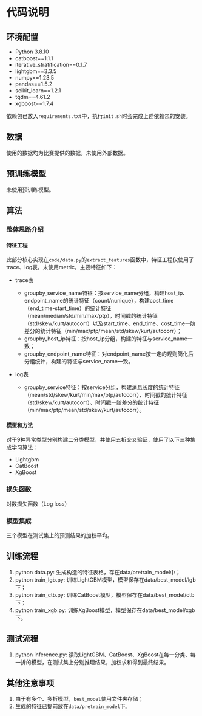 # 代码说明

## 环境配置
- Python 3.8.10
- catboost==1.1.1
- iterative_stratification==0.1.7
- lightgbm==3.3.5
- numpy==1.23.5
- pandas==1.5.2
- scikit_learn==1.2.1
- tqdm==4.61.2
- xgboost==1.7.4

依赖包已放入`requirements.txt`中，执行`init.sh`时会完成上述依赖包的安装。

## 数据
使用的数据均为比赛提供的数据，未使用外部数据。

## 预训练模型
未使用预训练模型。

## 算法

### 整体思路介绍

#### 特征工程
此部分核心实现在`code/data.py`的`extract_features`函数中，特征工程仅使用了trace、log表，未使用metric，主要特征如下：
- trace表
    - groupby_service_name特征：按service_name分组，构建host_ip、endpoint_name的统计特征（count/nunique），构建cost_time（end_time-start_time）的统计特征（mean/median/std/min/max/ptp），时间戳的统计特征（std/skew/kurt/autocorr）以及start_time、end_time、cost_time一阶差分的统计特征（min/max/ptp/mean/std/skew/kurt/autocorr）；
    - groupby_host_ip特征：按host_ip分组，构建的特征与service_name一致；
    - groupby_endpoint_name特征：对endpoint_name按一定的规则简化后分组统计，构建的特征与service_name一致。
    
- log表
    - groupby_service特征：按service分组，构建消息长度的统计特征（mean/std/skew/kurt/min/max/ptp/autocorr）、时间戳的统计特征（std/skew/kurt/autocorr）、时间戳一阶差分的统计特征（min/max/ptp/mean/std/skew/kurt/autocorr）。


#### 模型和方法
对于9种异常类型分别构建二分类模型，并使用五折交叉验证，使用了以下三种集成学习算法：
- Lightgbm
- CatBoost
- XgBoost

### 损失函数
对数损失函数（Log loss）

### 模型集成
三个模型在测试集上的预测结果的加权平均。

## 训练流程
1. python data.py: 生成构造的特征表格，存在data/pretrain_model中；
2. python train_lgb.py: 训练LightGBM模型，模型保存在data/best_model/lgb下；
3. python train_ctb.py: 训练CatBoost模型，模型保存在data/best_model/ctb下；
4. python train_xgb.py: 训练XgBoost模型，模型保存在data/best_model/xgb下。

## 测试流程
1. python inference.py: 读取LightGBM、CatBoost、XgBoost在每一分类、每一折的模型，在测试集上分别推理结果，加权求和得到最终结果。

## 其他注意事项
1. 由于有多个、多折模型，`best_model`使用文件夹存储；
2. 生成的特征已提前放在`data/pretrain_model`下。
